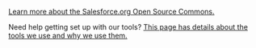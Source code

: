 [Learn more about the Salesforce.org Open Source Commons.](https://sfdo-community-sprints.github.io)

Need help getting set up with our tools? [This page has details about the tools we use and why we use them.](https://sfdo-community-sprints.github.io/docs/tools/)
